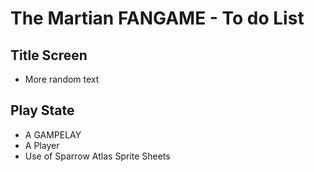 # The Martian FANGAME - To do List
## Title Screen
* More random text
## Play State
* A GAMPELAY
* A Player
* Use of Sparrow Atlas Sprite Sheets